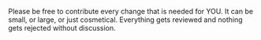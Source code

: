 Please be free to contribute every change that is needed for YOU. It can be small, or large, or just cosmetical. Everything gets reviewed and nothing gets rejected without discussion.
